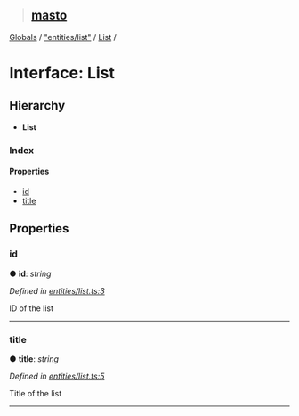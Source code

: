 > ## [masto](../README.md)

[Globals](../globals.md) / ["entities/list"](../modules/_entities_list_.md) / [List](_entities_list_.list.md) /

# Interface: List

## Hierarchy

* **List**

### Index

#### Properties

* [id](_entities_list_.list.md#id)
* [title](_entities_list_.list.md#title)

## Properties

###  id

● **id**: *string*

*Defined in [entities/list.ts:3](https://github.com/neet/masto.js/blob/80b1796/src/entities/list.ts#L3)*

ID of the list

___

###  title

● **title**: *string*

*Defined in [entities/list.ts:5](https://github.com/neet/masto.js/blob/80b1796/src/entities/list.ts#L5)*

Title of the list

___